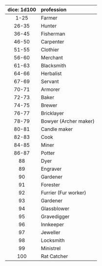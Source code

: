 |dice: 1d100|profession|
|:--:|:--|
|1-25|Farmer|
|26-35|Hunter|
|36-45|Fisherman|
|46-50|Carpenter|
|51-55|Clothier|
|56-60|Merchant|
|61-63|Blacksmith|
|64-66|Herbalist|
|67-69|Servant|
|70-71|Armorer|
|72-73|Baker|
|74-75|Brewer|
|76-77|Bricklayer|
|78-79|Bowyer (Archer maker)|
|80-81|Candle maker|
|82-83|Cook|
|84-85|Miner|
|86-87|Potter|
|88|Dyer|
|89|Engraver|
|90|Gardener|
|91|Forester|
|92|Furrier (Fur worker)|
|93|Gardener|
|94|Glassblower|
|95|Gravedigger|
|96|Innkeeper|
|97|Jeweller|
|98|Locksmith|
|99|Ministrel|
|100|Rat Catcher|
